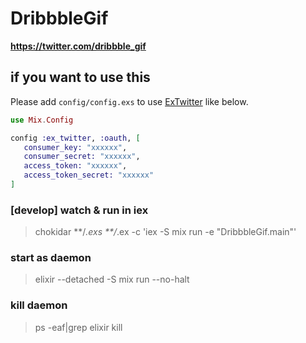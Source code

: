 DribbbleGif
===========

**https://twitter.com/dribbble_gif**


## if you want to use this
Please add `config/config.exs` to use [ExTwitter](https://github.com/parroty/extwitter) like below.

``` elixir
use Mix.Config

config :ex_twitter, :oauth, [
   consumer_key: "xxxxxx",
   consumer_secret: "xxxxxx",
   access_token: "xxxxxx",
   access_token_secret: "xxxxxx"
]
```

### [develop] watch & run in iex
> chokidar **/*.exs **/*.ex -c 'iex -S mix run -e "DribbbleGif.main"'

### start as daemon
> elixir --detached -S mix run --no-halt

### kill daemon
> ps -eaf|grep elixir
> kill <PID>

